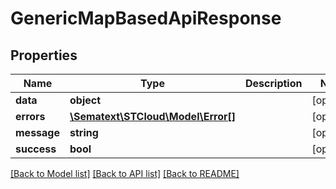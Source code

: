 # GenericMapBasedApiResponse

## Properties
| Name        | Type                                            | Description | Notes      |
| ----------- | ----------------------------------------------- | ----------- | ---------- |
| **data**    | **object**                                      |             | [optional] |
| **errors**  | [**\Sematext\STCloud\Model\Error[]**](Error.md) |             | [optional] |
| **message** | **string**                                      |             | [optional] |
| **success** | **bool**                                        |             | [optional] |

[[Back to Model list]](../../README.md#documentation-for-models) [[Back to API list]](../../README.md#documentation-for-api-endpoints) [[Back to README]](../../README.md)
